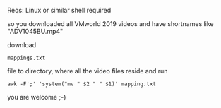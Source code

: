 Reqs: Linux or similar shell required

so you downloaded all VMworld 2019 videos and have shortnames like "ADV1045BU.mp4"

download 
```
mappings.txt
```
file to directory, where all the video files reside and run
```
awk -F';' 'system("mv " $2 " " $1)' mapping.txt
```
you are welcome ;-)
